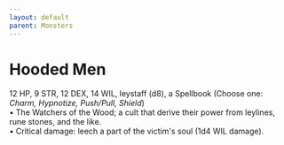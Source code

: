 ```yaml
---
layout: default
parent: Monsters
---
```


# Hooded Men  
12 HP, 9 STR, 12 DEX, 14 WIL, leystaff (d8), a Spellbook (Choose one: _Charm, Hypnotize, Push/Pull, Shield_)  
• The Watchers of the Wood; a cult that derive their power from leylines, rune stones, and the like.   
• Critical damage: leech a part of the victim's soul (1d4 WIL damage).   

